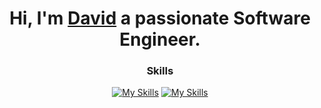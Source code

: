 <div align="center">

# Hi, I'm [David](https://davidpeterson.me) a passionate Software Engineer.

### Skills
[![My Skills](https://skillicons.dev/icons?i=django,fastapi,flask,nodejs,html,linux,docker,aws,gcp,azure,redis,cloudflare,heroku,nginx,vercel)](https://davidpeterson.me)
[![My Skills](https://skillicons.dev/icons?i=git,github,gitlab,py,java,js,mongodb,mysql,postgres,linux,ps,postman,intellij,rubymine,vscode)](https://davidpeterson.me)

</div>
